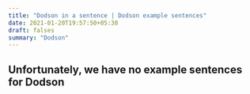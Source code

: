 ```yaml
---
title: "Dodson in a sentence | Dodson example sentences"
date: 2021-01-20T19:57:50+05:30
draft: falses
summary: "Dodson"
---
```

## Unfortunately, we have no example sentences for Dodson                 

